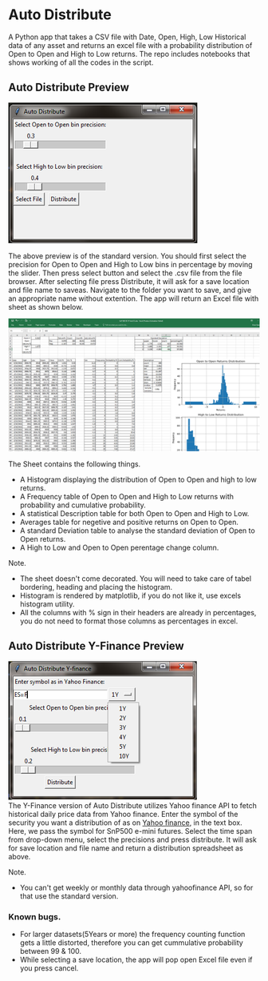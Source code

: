 # Auto Distribute
A Python app that takes a CSV file with Date, Open, High, Low Historical data of any asset and returns an excel file with a probability distribution
of Open to Open and High to Low returns. The repo includes notebooks that shows working of all the codes in the script.

## Auto Distribute Preview
<img src='snippets/auto_dist_GUI.PNG'>
<br>

The above preview is of the standard version. You should first select the precision for Open to Open and High to Low bins in percentage by moving the slider.
Then press select button and select the .csv file from the file browser. After selecting file press Distribute, it will ask for a save location and file name
to saveas. Navigate to the folder you want to save, and give an appropriate name without extention. The app will return an Excel file with sheet as shown below.

<img src='snippets/Spread-Sheet.png'>
<br>

The Sheet contains the following things.
  * A Histogram displaying the distribution of Open to Open and high to low returns.
  * A Frequency table of Open to Open and High to Low returns with probability and cumulative probability.
  * A statistical Description table for both Open to Open and High to Low.
  * Averages table for negetive and positive returns on Open to Open.
  * A standard Deviation table to analyse the standard deviation of Open to Open returns.
  * A High to Low and Open to Open perentage change column.
  
Note.
  - The sheet doesn't come decorated. You will need to take care of tabel bordering, heading and placing the histogram.
  - Histogram is rendered by matplotlib, if you do not like it, use excels histogram utility.
  - All the columns with % sign in their headers are already in percentages, you do not need to format those columns as percentages in excel.
 
## Auto Distribute Y-Finance Preview
<img src='snippets/auto_dist_Y-finance.png'>
<br>
The Y-Finance version of Auto Distribute utilizes Yahoo finance API to fetch historical daily price data from Yahoo finance.
Enter the symbol of the security you want a distribution of as on <a href='https://finance.yahoo.com/'>Yahoo finance</a>, in the text box.
Here, we pass the symbol for SnP500 e-mini futures. Select the time span from drop-down menu, select the precisions and press distribute.
It will ask for save location and file name and return a distribution spreadsheet as above.
  
Note.
  - You can't get weekly or monthly data through yahoofinance API, so for that use the standard version.
    
### Known bugs.
  - For larger datasets(5Years or more) the frequency counting function gets a little distorted, therefore you can get cummulative probability between 99 & 100.
  - While selecting a save location, the app will pop open Excel file even if you press cancel.
  
